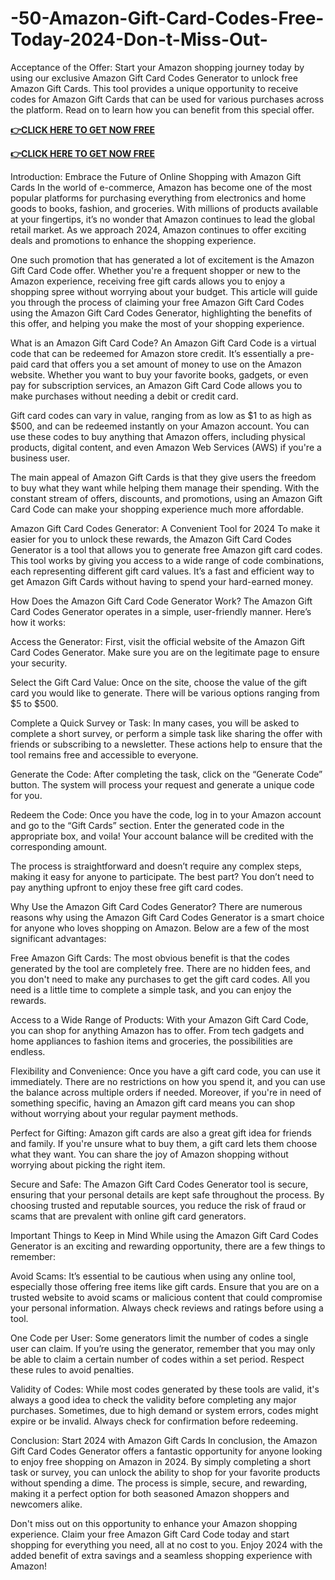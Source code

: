# -50-Amazon-Gift-Card-Codes-Free-Today-2024-Don-t-Miss-Out-
Acceptance of the Offer: Start your Amazon shopping journey today by using our exclusive Amazon Gift Card Codes Generator to unlock free Amazon Gift Cards. This tool provides a unique opportunity to receive codes for Amazon Gift Cards that can be used for various purchases across the platform. Read on to learn how you can benefit from this special offer.

**[👉CLICK HERE TO GET NOW FREE](https://preofferzon.com/all%20offer%20gift%20card)**


**[👉CLICK HERE TO GET NOW FREE](https://preofferzon.com/all%20offer%20gift%20card)**


Introduction: Embrace the Future of Online Shopping with Amazon Gift Cards
In the world of e-commerce, Amazon has become one of the most popular platforms for purchasing everything from electronics and home goods to books, fashion, and groceries. With millions of products available at your fingertips, it’s no wonder that Amazon continues to lead the global retail market. As we approach 2024, Amazon continues to offer exciting deals and promotions to enhance the shopping experience.

One such promotion that has generated a lot of excitement is the Amazon Gift Card Code offer. Whether you're a frequent shopper or new to the Amazon experience, receiving free gift cards allows you to enjoy a shopping spree without worrying about your budget. This article will guide you through the process of claiming your free Amazon Gift Card Codes using the Amazon Gift Card Codes Generator, highlighting the benefits of this offer, and helping you make the most of your shopping experience.

What is an Amazon Gift Card Code?
An Amazon Gift Card Code is a virtual code that can be redeemed for Amazon store credit. It’s essentially a pre-paid card that offers you a set amount of money to use on the Amazon website. Whether you want to buy your favorite books, gadgets, or even pay for subscription services, an Amazon Gift Card Code allows you to make purchases without needing a debit or credit card.

Gift card codes can vary in value, ranging from as low as $1 to as high as $500, and can be redeemed instantly on your Amazon account. You can use these codes to buy anything that Amazon offers, including physical products, digital content, and even Amazon Web Services (AWS) if you're a business user.

The main appeal of Amazon Gift Cards is that they give users the freedom to buy what they want while helping them manage their spending. With the constant stream of offers, discounts, and promotions, using an Amazon Gift Card Code can make your shopping experience much more affordable.

Amazon Gift Card Codes Generator: A Convenient Tool for 2024
To make it easier for you to unlock these rewards, the Amazon Gift Card Codes Generator is a tool that allows you to generate free Amazon gift card codes. This tool works by giving you access to a wide range of code combinations, each representing different gift card values. It’s a fast and efficient way to get Amazon Gift Cards without having to spend your hard-earned money.

How Does the Amazon Gift Card Code Generator Work?
The Amazon Gift Card Codes Generator operates in a simple, user-friendly manner. Here’s how it works:

Access the Generator: First, visit the official website of the Amazon Gift Card Codes Generator. Make sure you are on the legitimate page to ensure your security.

Select the Gift Card Value: Once on the site, choose the value of the gift card you would like to generate. There will be various options ranging from $5 to $500.

Complete a Quick Survey or Task: In many cases, you will be asked to complete a short survey, or perform a simple task like sharing the offer with friends or subscribing to a newsletter. These actions help to ensure that the tool remains free and accessible to everyone.

Generate the Code: After completing the task, click on the “Generate Code” button. The system will process your request and generate a unique code for you.

Redeem the Code: Once you have the code, log in to your Amazon account and go to the “Gift Cards” section. Enter the generated code in the appropriate box, and voila! Your account balance will be credited with the corresponding amount.

The process is straightforward and doesn’t require any complex steps, making it easy for anyone to participate. The best part? You don’t need to pay anything upfront to enjoy these free gift card codes.

Why Use the Amazon Gift Card Codes Generator?
There are numerous reasons why using the Amazon Gift Card Codes Generator is a smart choice for anyone who loves shopping on Amazon. Below are a few of the most significant advantages:

Free Amazon Gift Cards: The most obvious benefit is that the codes generated by the tool are completely free. There are no hidden fees, and you don't need to make any purchases to get the gift card codes. All you need is a little time to complete a simple task, and you can enjoy the rewards.

Access to a Wide Range of Products: With your Amazon Gift Card Code, you can shop for anything Amazon has to offer. From tech gadgets and home appliances to fashion items and groceries, the possibilities are endless.

Flexibility and Convenience: Once you have a gift card code, you can use it immediately. There are no restrictions on how you spend it, and you can use the balance across multiple orders if needed. Moreover, if you're in need of something specific, having an Amazon gift card means you can shop without worrying about your regular payment methods.

Perfect for Gifting: Amazon gift cards are also a great gift idea for friends and family. If you're unsure what to buy them, a gift card lets them choose what they want. You can share the joy of Amazon shopping without worrying about picking the right item.

Secure and Safe: The Amazon Gift Card Codes Generator tool is secure, ensuring that your personal details are kept safe throughout the process. By choosing trusted and reputable sources, you reduce the risk of fraud or scams that are prevalent with online gift card generators.

Important Things to Keep in Mind
While using the Amazon Gift Card Codes Generator is an exciting and rewarding opportunity, there are a few things to remember:

Avoid Scams: It’s essential to be cautious when using any online tool, especially those offering free items like gift cards. Ensure that you are on a trusted website to avoid scams or malicious content that could compromise your personal information. Always check reviews and ratings before using a tool.

One Code per User: Some generators limit the number of codes a single user can claim. If you’re using the generator, remember that you may only be able to claim a certain number of codes within a set period. Respect these rules to avoid penalties.

Validity of Codes: While most codes generated by these tools are valid, it's always a good idea to check the validity before completing any major purchases. Sometimes, due to high demand or system errors, codes might expire or be invalid. Always check for confirmation before redeeming.

Conclusion: Start 2024 with Amazon Gift Cards
In conclusion, the Amazon Gift Card Codes Generator offers a fantastic opportunity for anyone looking to enjoy free shopping on Amazon in 2024. By simply completing a short task or survey, you can unlock the ability to shop for your favorite products without spending a dime. The process is simple, secure, and rewarding, making it a perfect option for both seasoned Amazon shoppers and newcomers alike.

Don't miss out on this opportunity to enhance your Amazon shopping experience. Claim your free Amazon Gift Card Code today and start shopping for everything you need, all at no cost to you. Enjoy 2024 with the added benefit of extra savings and a seamless shopping experience with Amazon!
